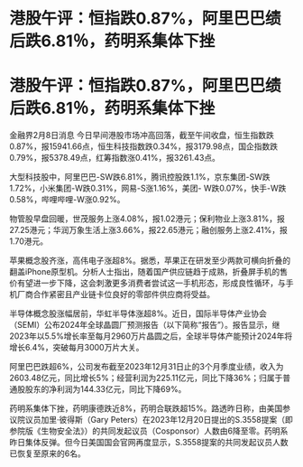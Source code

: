 # 港股午评：恒指跌0.87%，阿里巴巴绩后跌6.81％，药明系集体下挫

# 港股午评：恒指跌0.87%，阿里巴巴绩后跌6.81％，药明系集体下挫

金融界2月8日消息
今日早间港股市场冲高回落，截至午间收盘，恒生指数跌0.87%，报15941.66点，恒生科技指数跌0.34%，报3179.98点，国企指数跌0.79%，报5378.49点，红筹指数涨0.41%，报3261.43点。

大型科技股中，阿里巴巴-SW跌6.81%，腾讯控股跌1.1%，京东集团-SW跌1.72%，小米集团-W跌0.31%，网易-S涨1.16%，美团-
W跌0.07%，快手-W跌0.58%，哔哩哔哩-W涨0.92%。

物管股早盘回暖，世茂服务上涨4.08%，报1.02港元；保利物业上涨3.81%，报27.25港元；华润万象生活上涨3.66%，报22.65港元；融创服务上涨2.41%，报1.70港元。

苹果概念股齐涨，高伟电子涨超8%。据悉，苹果正在研发至少两款可横向折叠的翻盖iPhone原型机。分析人士指出，随着国产供应链趋于成熟，折叠屏手机的售价有望进一步下降，这会刺激更多消费者尝试这一手机形态，形成良性循环，与手机厂商合作紧密且产业链卡位良好的零部件供应商将受益。

半导体概念股涨幅居前，华虹半导体涨超8%。近日，国际半导体产业协会（SEMI）公布2024年全球晶圆厂预测报告（以下简称“报告”）。报告显示，继2023年以5.5%增长率至每月2960万片晶圆之后，全球半导体产能预计2024年将增长6.4%，突破每月3000万片大关。

阿里巴巴跌超6%，公司发布截至2023年12月31日止的3个月季度业绩，收入为2603.48亿元，同比增长5%；经营利润为225.11亿元，同比下降36%；归属于普通股股东的净利润为144.33亿元，同比下降69%。

药明系集体下挫，药明康德跌近8%，药明合联跌超15%。路透昨日称，由美国参议院议员加里·彼得斯（Gary
Peters）在2023年12月20日提出的S.3558提案（即参院版《生物安全法》）的共同发起议员（Cosponsor）人数由6降至零。药明系昨日集体反弹。但今日美国国会官网再度显示，S.3558提案的共同发起议员人数已恢复至原来的6名。

